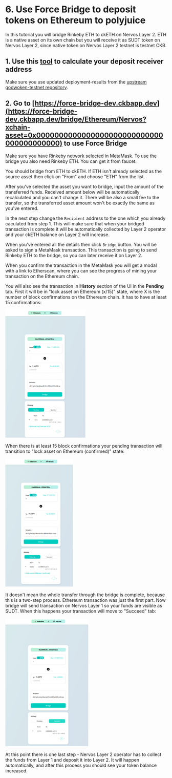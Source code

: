 # 6. Use Force Bridge to deposit tokens on Ethereum to polyjuice

In this tutorial you will bridge Rinkeby ETH to ckETH on Nervos Layer 2. ETH is a native asset on its own chain but you will receive it as SUDT token on Nervos Layer 2, since native token on Nervos Layer 2 testnet is testnet CKB.

## 1. Use this [tool](https://github.com/huwenchao/godwoken-testnet#quick-start-with-nodejs-script) to calculate your deposit receiver address

Make sure you use updated deployment-results from the [upstream godwoken-testnet repository](https://github.com/jjyr/godwoken-testnet).

## 2. Go to [https://force-bridge-dev.ckbapp.dev](https://force-bridge-dev.ckbapp.dev/bridge/Ethereum/Nervos?xchain-asset=0x0000000000000000000000000000000000000000) to use Force Bridge

Make sure you have Rinkeby network selected in MetaMask. To use the bridge you also need Rinkeby ETH. You can get it from faucet.

You should bridge from ETH to ckETH. If ETH isn't already selected as the source asset then click on "From" and choose "ETH" from the list.

After you've selected the asset you want to bridge, input the amount of the transferred funds. Received amount below will be automatically recalculated and you can't change it. There will be also a small fee to the transfer, so the transferred asset amount won't be exactly the same as you've entered.

In the next step change the `Recipient` address to the one which you already caculated from step 1. This will make sure that when your bridged transaction is complete it will be automatically collected by Layer 2 operator and your ckETH balance on Layer 2 will increase.

When you've entered all the details then click `Bridge` button. You will be asked to sign a MetaMask transaction. This transaction is going to send Rinkeby ETH to the bridge, so you can later receive it on Layer 2.

When you confirm the transaction in the MetaMask you will get a modal with a link to Etherscan, where you can see the progress of mining your transaction on the Ethereum chain. 

You will also see the transaction in **History** section of the UI in the **Pending** tab. First it will be in "lock asset on Ethereum (x/15)" state, where X is the number of block confirmations on the Ethereum chain. It has to have at least 15 confirmations:

<img src="../images/bridge-1-lock-eth.png" height="400" />

When there is at least 15 block confirmations your pending transaction will transition to "lock asset on Ethereum (confirmed)" state:

<img src="../images/force-bridge-lock-eth-confirmed.png" height="400" />

It doesn't mean the whole transfer through the bridge is complete, because this is a two-step process. Ethereum transaction was just the first part. Now bridge will send transaction on Nervos Layer 1 so your funds are visible as SUDT. When this happens your transaction will move to "Succeed" tab:

<img src="../images/force-bridge-success.png" height="400" />

At this point there is one last step - Nervos Layer 2 operator has to collect the funds from Layer 1 and deposit it into Layer 2. It will happen automatically, and after this process you should see your token balance increased.